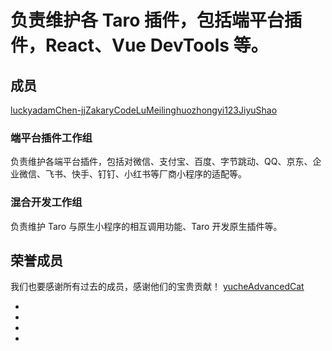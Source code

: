 # 负责维护各 Taro 插件，包括端平台插件，React、Vue DevTools 等。
## 成员[​](team-plugin.html#成员)
[luckyadam](https://github.com/luckyadam)[Chen-jj](https://github.com/Chen-jj)[ZakaryCode](https://github.com/ZakaryCode)[LuMeiling](https://github.com/LuMeiling)[huozhongyi123](https://github.com/huozhongyi123)[JiyuShao](https://github.com/JiyuShao)
### 端平台插件工作组[​](team-plugin.html#端平台插件工作组)
负责维护各端平台插件，包括对微信、支付宝、百度、字节跳动、QQ、京东、企业微信、飞书、快手、钉钉、小红书等厂商小程序的适配等。
### 混合开发工作组[​](team-plugin.html#混合开发工作组)
负责维护 Taro 与原生小程序的相互调用功能、Taro 开发原生插件等。
## 荣誉成员[​](team-plugin.html#荣誉成员)
我们也要感谢所有过去的成员，感谢他们的宝贵贡献！
[yuche](https://github.com/yuche)[AdvancedCat](https://github.com/AdvancedCat)

- 
 - 
 - 
-
